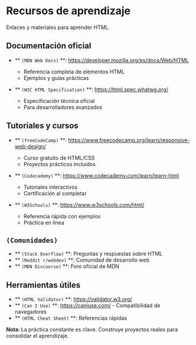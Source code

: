 # Recursos de aprendizaje

Enlaces y materiales para aprender HTML.

## Documentación oficial

- ** ``(MDN Web Docs)`` **: https://developer.mozilla.org/es/docs/Web/HTML
  - Referencia completa de elementos HTML
  - Ejemplos y guías prácticas

- ** ``(W3C HTML Specification)`` **: https://html.spec.whatwg.org/
  - Especificación técnica oficial
  - Para desarrolladores avanzados

## Tutoriales y cursos

- ** ``(freeCodeCamp)`` **: https://www.freecodecamp.org/learn/responsive-web-design/
  - Curso gratuito de HTML/CSS
  - Proyectos prácticos incluidos

- ** ``(Codecademy)`` **: https://www.codecademy.com/learn/learn-html
  - Tutoriales interactivos
  - Certificación al completar

- ** ``(W3Schools)`` **: https://www.w3schools.com/html/
  - Referencia rápida con ejemplos
  - Práctica en línea

## ``(Comunidades)``

- ** ``(Stack Overflow)`` **: Preguntas y respuestas sobre HTML
- ** ``(Reddit r/webdev)`` **: Comunidad de desarrollo web
- ** ``(MDN Discourse)`` **: Foro oficial de MDN

## Herramientas útiles

- ** ``(HTML Validator)`` **: https://validator.w3.org/
- ** ``(Can I Use)`` **: https://caniuse.com/ - Compatibilidad de navegadores
- ** ``(HTML Cheat Sheet)`` **: Referencias rápidas

**Nota**: La práctica constante es clave. Construye proyectos reales para consolidar el aprendizaje.